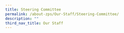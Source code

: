 ```yaml
---
title: Steering Committee
permalink: /about-zps/Our-Staff/Steering-Committee/
description: ""
third_nav_title: Our Staff
---
```

